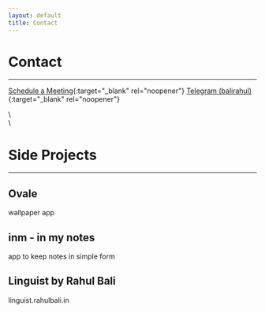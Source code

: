 ```yaml
---
layout: default
title: Contact
---
```


# Contact

---

[Schedule a Meeting](https://calendly.com/rahulbali2/progress){:target="_blank" rel="noopener"}
[Telegram (balirahul)](https://t.me/balirahul){:target="_blank" rel="noopener"}

\  
\  


# Side Projects

---

## Ovale
wallpaper app

## inm - in my notes
app to keep notes in simple form

## Linguist by Rahul Bali
linguist.rahulbali.in
